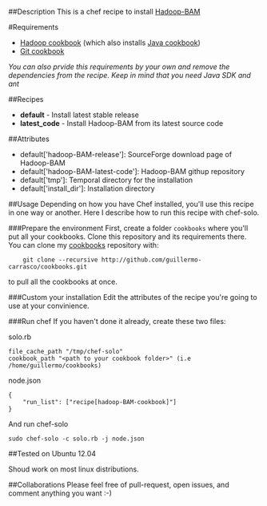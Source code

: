 ##Description
This is a chef recipe to install [Hadoop-BAM](http://sourceforge.net/projects/hadoop-bam/)

#Requirements
* [Hadoop cookbook](http://github.com/guillermo-carrasco/cloudera-hadoop) (which also installs
[Java cookbook](https://github.com/opscode-cookbooks/java))
* [Git cookbook](https://github.com/opscode-cookbooks/git)

_You can also prvide this requirements by your own and remove the dependencies
from the recipe. Keep in mind that you need Java SDK and ant_

##Recipes
* **default** - Install latest stable release
* **latest_code** - Install Hadoop-BAM from its latest source code

##Attributes
* default['hadoop-BAM-release']: SourceForge download page of Hadoop-BAM
* default['hadoop-BAM-latest-code']: Hadoop-BAM githup repository
* default['tmp']: Temporal directory for the installation
* default['install\_dir']: Installation directory


##Usage
Depending on how you have Chef installed, you'll use this recipe in one way or another. Here I describe
how to run this recipe with chef-solo.

###Prepare the environment
First, create a folder ```cookbooks``` where you'll put all your cookbooks. Clone this repository and its
requirements there. You can clone my [cookbooks](http://github.com/guillermo-carrasco/cookbooks.git) repository
with:

		git clone --recursive http://github.com/guillermo-carrasco/cookbooks.git

to pull all the cookbooks at once.

###Custom your installation
Edit the attributes of the recipe you're going to use at your convinience.

###Run chef
If you haven't done it already, create these two files:

solo.rb
```
file_cache_path "/tmp/chef-solo"
cookbook_path "<path to your cookbook folder>" (i.e /home/guillermo/cookbooks)
```
node.json
```
{
    "run_list": ["recipe[hadoop-BAM-cookbook]"]
}
```

And run chef-solo
```
sudo chef-solo -c solo.rb -j node.json
```

##Tested on
Ubuntu 12.04

Shoud work on most linux distributions.

##Collaborations
Please feel free of pull-request, open issues, and comment anything you want :-)
